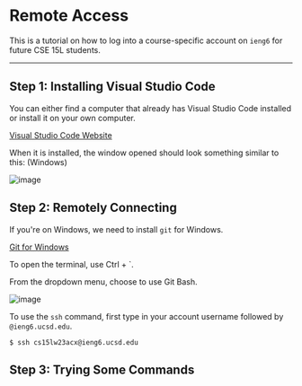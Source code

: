 # Remote Access

This is a tutorial on how to log into a course-specific account on `ieng6` for future CSE 15L students.

---

## Step 1: Installing Visual Studio Code

You can either find a computer that already has Visual Studio Code installed or install it on your own computer.

[Visual Studio Code Website](https://code.visualstudio.com/)

When it is installed, the window opened should look something similar to this: (Windows)

![image](https://user-images.githubusercontent.com/105563729/211946977-3a3f4c1a-543b-4bf5-857e-a643ed0391c4.png)

## Step 2: Remotely Connecting

If you're on Windows, we need to install `git` for Windows. 

[Git for Windows](https://gitforwindows.org/)

To open the terminal, use Ctrl + `.

From the dropdown menu, choose to use Git Bash.

![image](https://user-images.githubusercontent.com/105563729/211947883-70d773eb-986a-4bf9-a141-00edc4410594.png)

To use the `ssh` command, first type in your account username followed by `@ieng6.ucsd.edu`.

```
$ ssh cs15lw23acx@ieng6.ucsd.edu
```

## Step 3: Trying Some Commands
